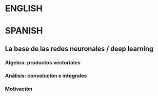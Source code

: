 # ENGLISH

# SPANISH

## La base de las redes neuronales / deep learning

### Álgebra: productos vectoriales

### Análisis: convolución e integrales

### Motivación


